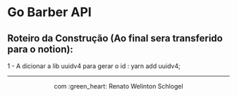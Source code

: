# Go Barber API


## Roteiro da Construção (Ao final sera transferido para o notion):

  1 - A dicionar a lib uuidv4 para gerar o id : yarn add uuidv4;


<hr>
<p align="center"> com :green_heart: Renato Welinton Schlogel </p>
